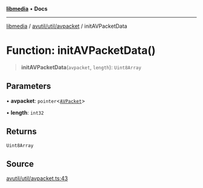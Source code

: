 [**libmedia**](../../../../README.md) • **Docs**

***

[libmedia](../../../../README.md) / [avutil/util/avpacket](../README.md) / initAVPacketData

# Function: initAVPacketData()

> **initAVPacketData**(`avpacket`, `length`): `Uint8Array`

## Parameters

• **avpacket**: `pointer`\<[`AVPacket`](../../../struct/avpacket/classes/AVPacket.md)\>

• **length**: `int32`

## Returns

`Uint8Array`

## Source

[avutil/util/avpacket.ts:43](https://github.com/zhaohappy/libmedia/blob/87bf8029d8be58d5035a3f4dc7037c25d1ac371b/src/avutil/util/avpacket.ts#L43)
